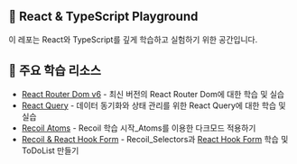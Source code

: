 ## 🚀 React & TypeScript Playground

이 레포는 React와 TypeScript를 깊게 학습하고 실험하기 위한 공간입니다.

## 📘 주요 학습 리소스

- [React Router Dom v6](https://github.com/sarangdaddy/React-TS-Playground/tree/Router-v6-practice) - 최신 버전의 React Router Dom에 대한 학습 및 실습
- [React Query](https://github.com/sarangdaddy/React-TS-Playground/tree/React-Query-practice) - 데이터 동기화와 상태 관리를 위한 React Query에 대한 학습 및 실습
- [Recoil Atoms](https://github.com/sarangdaddy/React-TS-Playground/tree/darkMode-recoil) - Recoil 학습 시작\_Atoms를 이용한 다크모드 적용하기
- [Recoil & React Hook Form](https://github.com/sarangdaddy/React-TS-Playground/tree/create-toDoList-recoil) - Recoil_Selectors과 [React Hook Form](https://github.com/sarangdaddy/React-TS-Playground/wiki/React-Form-Hook) 학습 및 ToDoList 만들기
